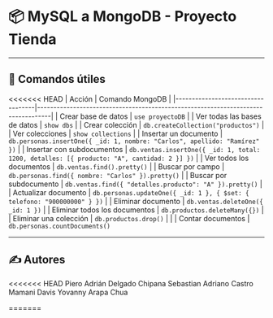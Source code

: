 # 📦 MySQL a MongoDB - Proyecto Tienda
---

## 📌 Comandos útiles

<<<<<<< HEAD
| Acción                            | Comando MongoDB                                                                 |
|-----------------------------------|----------------------------------------------------------------------------------|
| Crear base de datos               | `use proyectoDB`                                                                |
| Ver todas las bases de datos      | `show dbs`                                                                      |
| Crear colección                   | `db.createCollection("productos")`                                              |
| Ver colecciones                   | `show collections`                                                              |
| Insertar un documento             | `db.personas.insertOne({ _id: 1, nombre: "Carlos", apellido: "Ramírez" })`      |
| Insertar con subdocumentos        | `db.ventas.insertOne({ _id: 1, total: 1200, detalles: [{ producto: "A", cantidad: 2 }] })` |
| Ver todos los documentos          | `db.ventas.find().pretty()`                                                     |
| Buscar por campo                  | `db.personas.find({ nombre: "Carlos" }).pretty()`                               |
| Buscar por subdocumento           | `db.ventas.find({ "detalles.producto": "A" }).pretty()`                          |
| Actualizar documento              | `db.personas.updateOne({ _id: 1 }, { $set: { telefono: "900000000" } })`        |
| Eliminar documento                | `db.ventas.deleteOne({ _id: 1 })`                                               |
| Eliminar todos los documentos     | `db.productos.deleteMany({})`                                                   |
| Eliminar una colección            | `db.productos.drop()`                                                           |                                    |
| Contar documentos                 | `db.personas.countDocuments()`                                                  

---

## ✍️ Autores

<<<<<<< HEAD
Piero Adrián Delgado Chipana
Sebastian Adriano Castro Mamani
Davis Yovanny Arapa Chua
  
=======

